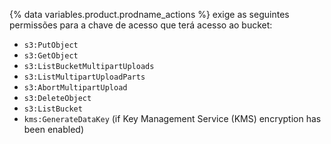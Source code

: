 {% data variables.product.prodname_actions %} exige as seguintes permissões para a chave de acesso que terá acesso ao bucket:

* `s3:PutObject`
* `s3:GetObject`
* `s3:ListBucketMultipartUploads`
* `s3:ListMultipartUploadParts`
* `s3:AbortMultipartUpload`
* `s3:DeleteObject`
* `s3:ListBucket`
* `kms:GenerateDataKey` (if Key Management Service (KMS) encryption has been enabled)

